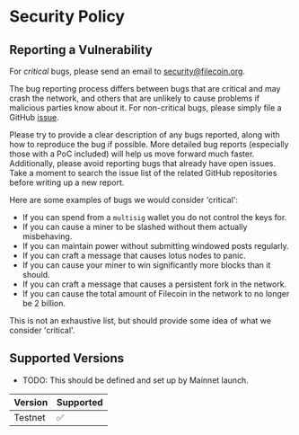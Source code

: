 # Security Policy

## Reporting a Vulnerability

For *critical* bugs, please send an email to security@filecoin.org.

The bug reporting process differs between bugs that are critical and may crash the network, and others that are unlikely to cause problems if malicious parties know about it. For non-critical bugs, please simply file a GitHub [issue](https://github.com/filecoin-project/lotus/issues/new?template=bug_report.md). 

Please try to provide a clear description of any bugs reported, along with how to reproduce the bug if possible. More detailed bug reports (especially those with a PoC included) will help us move forward much faster. Additionally, please avoid reporting bugs that already have open issues. Take a moment to search the issue list of the related GitHub repositories before writing up a new report.

Here are some examples of bugs we would consider 'critical':

* If you can spend from a `multisig` wallet you do not control the keys for.
* If you can cause a miner to be slashed without them actually misbehaving.
* If you can maintain power without submitting windowed posts regularly.
* If you can craft a message that causes lotus nodes to panic.
* If you can cause your miner to win significantly more blocks than it should.
* If you can craft a message that causes a persistent fork in the network.
* If you can cause the total amount of Filecoin in the network to no longer be 2 billion.

This is not an exhaustive list, but should provide some idea of what we consider 'critical'.

## Supported Versions

* TODO: This should be defined and set up by Mainnet launch.

| Version | Supported          |
| ------- | ------------------ |
| Testnet | :white_check_mark: |
